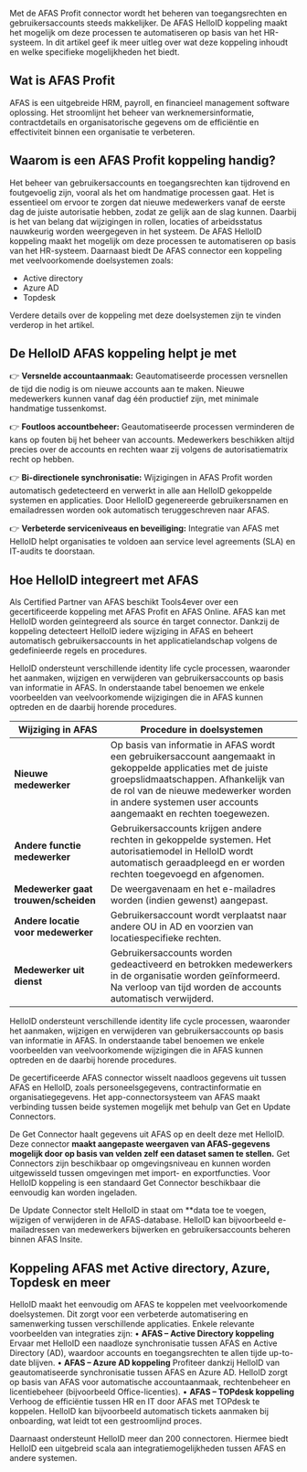 Met de AFAS Profit connector wordt het beheren van toegangsrechten en gebruikersaccounts steeds makkelijker. De AFAS HelloID koppeling maakt het mogelijk om deze processen te automatiseren op basis van het HR-systeem. In dit artikel geef ik meer uitleg over wat deze koppeling inhoudt en welke specifieke mogelijkheden het biedt. 

## Wat is AFAS Profit 
AFAS is een uitgebreide HRM, payroll, en financieel management software oplossing. Het stroomlijnt het beheer van werknemersinformatie, contractdetails en organisatorische gegevens om de efficiëntie en effectiviteit binnen een organisatie te verbeteren.

## Waarom is een AFAS Profit koppeling handig? 

Het beheer van gebruikersaccounts en toegangsrechten kan tijdrovend en foutgevoelig zijn, vooral als het om handmatige processen gaat. Het is essentieel om ervoor te zorgen dat nieuwe medewerkers vanaf de eerste dag de juiste autorisatie hebben, zodat ze gelijk aan de slag kunnen. Daarbij is het van belang dat wijzigingen in rollen, locaties of arbeidsstatus nauwkeurig worden weergegeven in het systeem. De AFAS HelloID koppeling maakt het mogelijk om deze processen te automatiseren op basis van het HR-systeem. Daarnaast biedt De AFAS connector een koppeling met veelvoorkomende doelsystemen zoals: 

* Active directory 
* Azure AD 
* Topdesk 

Verdere details over de koppeling met deze doelsystemen zijn te vinden verderop in het artikel.

## De HelloID AFAS koppeling helpt je met
👉	**Versnelde accountaanmaak:** Geautomatiseerde processen versnellen de tijd die nodig is om nieuwe accounts aan te maken. Nieuwe medewerkers kunnen vanaf dag één productief zijn, met minimale handmatige tussenkomst.

👉 **Foutloos accountbeheer:** Geautomatiseerde processen verminderen de kans op fouten bij het beheer van accounts. Medewerkers beschikken altijd precies over de accounts en rechten waar zij volgens de autorisatiematrix recht op hebben.

👉	**Bi-directionele synchronisatie:** Wijzigingen in AFAS Profit worden automatisch gedetecteerd en verwerkt in alle aan HelloID gekoppelde systemen en applicaties. Door HelloID gegenereerde gebruikersnamen en emailadressen worden ook automatisch teruggeschreven naar AFAS.

👉	**Verbeterde serviceniveaus en beveiliging:** Integratie van AFAS met HelloID helpt organisaties te voldoen aan service level agreements (SLA) en IT-audits te doorstaan.

## Hoe HelloID integreert met AFAS 
Als Certified Partner van AFAS beschikt Tools4ever over een gecertificeerde koppeling met AFAS Profit en AFAS Online. AFAS kan met HelloID worden geïntegreerd als source én target connector. Dankzij de koppeling detecteert HelloID iedere wijziging in AFAS en beheert automatisch gebruikersaccounts in het applicatielandschap volgens de gedefinieerde regels en procedures.

HelloID ondersteunt verschillende identity life cycle processen, waaronder het aanmaken, wijzigen en verwijderen van gebruikersaccounts op basis van informatie in AFAS. In onderstaande tabel benoemen we enkele voorbeelden van veelvoorkomende wijzigingen die in AFAS kunnen optreden en de daarbij horende procedures.

| Wijziging in AFAS                         | Procedure in doelsystemen |
| ----------------------------------------- | --------------------------|
| **Nieuwe medewerker**                   	| Op basis van informatie in AFAS wordt een gebruikersaccount aangemaakt in gekoppelde applicaties met de juiste groepslidmaatschappen. Afhankelijk van de rol van de nieuwe medewerker worden in andere systemen user accounts aangemaakt en rechten toegewezen. |
| **Andere functie medewerker**	            | Gebruikersaccounts krijgen andere rechten in gekoppelde systemen. Het autorisatiemodel in HelloID wordt automatisch geraadpleegd en er worden rechten toegevoegd en afgenomen. |
| **Medewerker gaat trouwen/scheiden**      | De weergavenaam en het e-mailadres worden (indien gewenst) aangepast. |
| **Andere locatie voor medewerker**        | Gebruikersaccount wordt verplaatst naar andere OU in AD en voorzien van locatiespecifieke rechten.  |
| **Medewerker uit dienst**               	| Gebruikersaccounts worden gedeactiveerd en betrokken medewerkers in de organisatie worden geïnformeerd. Na verloop van tijd worden de accounts automatisch verwijderd. |

HelloID ondersteunt verschillende identity life cycle processen, waaronder het aanmaken, wijzigen en verwijderen van gebruikersaccounts op basis van informatie in AFAS. In onderstaande tabel benoemen we enkele voorbeelden van veelvoorkomende wijzigingen die in AFAS kunnen optreden en de daarbij horende procedures.

De gecertificeerde AFAS connector wisselt naadloos gegevens uit tussen AFAS en HelloID, zoals personeelsgegevens, contractinformatie en organisatiegegevens. Het app-connectorsysteem van AFAS maakt verbinding tussen beide systemen mogelijk met behulp van Get en Update Connectors.

De Get Connector haalt gegevens uit AFAS op en deelt deze met HelloID. Deze connector **maakt aangepaste weergaven van AFAS-gegevens mogelijk door op basis van velden zelf een dataset samen te stellen.** Get Connectors zijn beschikbaar op omgevingsniveau en kunnen worden uitgewisseld tussen omgevingen met import- en exportfuncties. Voor HelloID koppeling is een standaard Get Connector beschikbaar die eenvoudig kan worden ingeladen.

De Update Connector stelt HelloID in staat om **data toe te voegen, wijzigen of verwijderen in de AFAS-database. HelloID kan bijvoorbeeld e-mailadressen van medewerkers bijwerken en gebruikersaccounts beheren binnen AFAS Insite.

## Koppeling AFAS met Active directory, Azure, Topdesk en meer
HelloID maakt het eenvoudig om AFAS te koppelen met veelvoorkomende doelsystemen. Dit zorgt voor een verbeterde automatisering en samenwerking tussen verschillende applicaties. Enkele relevante voorbeelden van integraties zijn:
•	**AFAS – Active Directory koppeling**
Ervaar met HelloID een naadloze synchronisatie tussen AFAS en Active Directory (AD), waardoor accounts en toegangsrechten te allen tijde up-to-date blijven.
•	**AFAS – Azure AD koppeling**
Profiteer dankzij HelloID van geautomatiseerde synchronisatie tussen AFAS en Azure AD. HelloID zorgt op basis van AFAS voor automatische accountaanmaak, rechtenbeheer en licentiebeheer (bijvoorbeeld Office-licenties).
•	**AFAS – TOPdesk koppeling**
 Verhoog de efficiëntie tussen HR en IT door AFAS met TOPdesk te koppelen. HelloID kan bijvoorbeeld automatisch tickets aanmaken bij onboarding, wat leidt tot een gestroomlijnd proces.

Daarnaast ondersteunt HelloID meer dan 200 connectoren. Hiermee biedt HelloID een uitgebreid scala aan integratiemogelijkheden tussen AFAS en andere systemen.

